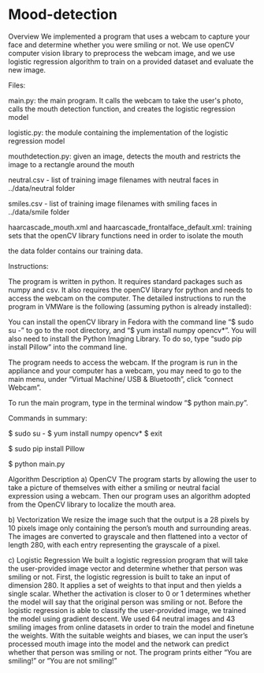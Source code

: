 # Mood-detection
Overview
We implemented a program that uses a webcam to capture your face and determine whether you were smiling or not. We use openCV computer vision library to preprocess the webcam image, and we use logistic regression algorithm to train on a provided dataset and evaluate the new image.


Files:

main.py: the main program. It calls the webcam to take the user's photo, calls the mouth detection function, and creates the logistic regression model

logistic.py: the module containing the implementation of the logistic regression model

mouthdetection.py: given an image, detects the mouth and restricts the image to a rectangle around the mouth

neutral.csv - list of training image filenames with neutral faces in ../data/neutral folder

smiles.csv - list of training image filenames with smiling faces in ../data/smile folder

haarcascade_mouth.xml and haarcascade_frontalface_default.xml: training sets that the openCV library functions need in order to isolate the mouth

the data folder contains our training data. 


Instructions:

The program is written in python. It requires standard packages such as numpy and csv. It also requires the openCV library for python and needs to access the webcam on the computer. The detailed instructions to run the program in VMWare is the following (assuming python is already installed):

You can install the openCV library in Fedora with the command line “$ sudo su -” to go to the root directory, and “$ yum install numpy opencv*”. You will also need to install the Python Imaging Library. To do so, type “sudo pip install Pillow” into the command line. 

The program needs to access the webcam. If the program is run in the appliance and your computer has a webcam, you may need to go to the main menu, under “Virtual Machine/ USB & Bluetooth”, click “connect Webcam”. 

To run the main program, type in the terminal window “$ python main.py”. 

Commands in summary:

$ sudo su -
$ yum install numpy opencv*
$ exit 

$ sudo pip install Pillow

$ python main.py


Algorithm Description
a) OpenCV
The program starts by allowing the user to take a picture of themselves with either a smiling or neutral facial expression using a webcam. Then our program uses an algorithm adopted from the OpenCV library to localize the mouth area.

b) Vectorization
We resize the image such that the output is a 28 pixels by 10 pixels image only containing the person’s mouth and surrounding areas. The images are converted to grayscale and then flattened into a vector of length 280, with each entry representing the grayscale of a pixel.

c) Logistic Regression
We built a logistic regression program that will take the user-­provided image vector and determine whether that person was smiling or not. First, the logistic regression is built to take an input of dimension 280. It applies a set of weights to that input and then yields a single scalar. Whether the activation is closer to 0 or 1 determines whether the model will say that the original person was smiling or not.
Before the logistic regression is able to classify the user­-provided image, we trained the model using gradient descent. We used 64 neutral images and 43 smiling images from online datasets in order to train the model and fine­tune the weights. With the suitable weights and biases, we can input the user’s processed mouth image into the model and the network can predict whether that person was smiling or not. The program prints either “You are smiling!” or “You are not smiling!”



